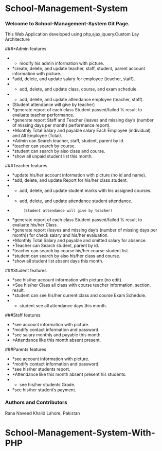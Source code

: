 # School-Management-System
### Welcome to School-Management-System Git Page.
This Web Application developed using php,ajax,jquery.Custom Lay Architecture

###*Admin features
* * modify his admin  information with picture.
* *create, delete, and update teacher, staff, student, parent account information with picture.
* *add, delete, and update salary for employee (teacher, staff).
* * add, delete, and update class, course, and exam schedule.
* * add, delete, and update attendance employee (teacher, staff).
* (Student attendance will give by teacher)
* *generate report of each class Student passed/failed % result to evaluate teacher performance.
* *generate report Staff and Teacher (leaves and missing day’s (number of missing days per month) performance report).
* *Monthly Total Salary and payable salary Each Employee (individual) and All Employee (Total).
* *Admin can Search teacher, staff, student, parent by id.
* *teacher can search by course.
* *student can search by also class and course.
* *show all unpaid student list this month.

###Teacher features
* *update his/her account information with picture (no id and name).
* *add, delete, and update Report for his/her class student.
* * add, delete, and update student marks with his assigned courses.
* * add, delete, and update attendance student attendance.
*          (Student attendance will give by teacher)
* *generate report of each class Student passed/failed % result to evaluate his/her Class.
* *generate report (leaves and missing day’s (number of missing days per month)) for check salary and his/her evaluation.
* *Monthly Total Salary and payable and omitted salary for absence.
* *Teacher can Search student, parent by id.
* *teacher can search by course his/her course student list.
* *student can search by also his/her class and course.
* *show all student list absent days this month.

###Student features
* *see his/her account information with picture (no edit).
* *See his/her Class all class with course teacher information, section, result.
* *student can see  his/her  current class and course Exam Schedule.
* * student see all attendance  days this month.

###Staff features
* *see account information with picture.
* *modify contact information and password.
* *see salary monthly and payable this month.
* *Attendance like this month absent present.

###Parents features
* *see account information with picture.
* *modify contact information and password.
* *see his/her students report.
* *Attendance like this month absent present his students.
* * see his/her students Grade.
* *see his/her student’s payment.

### Authors and Contributors
Rana Naveed Khalid
Lahore, Pakistan





# School-Management-System-With-PHP
